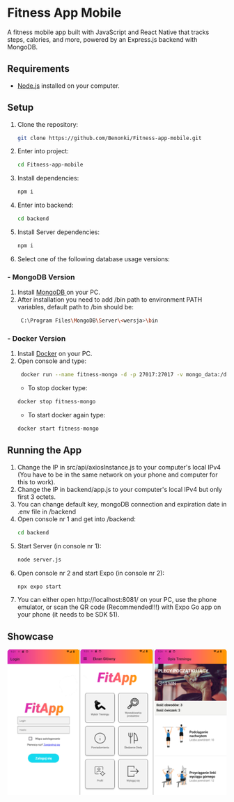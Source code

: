 # Fitness App Mobile

A fitness mobile app built with JavaScript and React Native that tracks steps, calories, and more, powered by an Express.js backend with MongoDB.

## Requirements

- <a href="https://nodejs.org/en" target="_blank">Node.js</a> installed on your computer.

## Setup
1. Clone the repository:
 	```bash
 	git clone https://github.com/Benonki/Fitness-app-mobile.git
 	```
2. Enter into project:
   ```bash
   cd Fitness-app-mobile
    ```
3. Install dependencies:
   ```bash
   npm i
   ```
4. Enter into backend:
	```bash
	cd backend
	 ```
5. Install Server dependencies:
	```bash
	npm i
	```
6. Select one of the following database usage versions:
### - MongoDB Version
1. Install <a href="https://www.mongodb.com/try/download/community" target="_blank"> MongoDB </a>on your PC.
2. After installation you need to add /bin path to environment PATH variables, default path to /bin should be:
   ```bash
    C:\Program Files\MongoDB\Server\<wersja>\bin
    ```

### - Docker Version
1. Install  [Docker](https://www.docker.com/get-started/) on your PC.
2. Open console and type:
   ```bash
    docker run --name fitness-mongo -d -p 27017:27017 -v mongo_data:/data/db mongo:latest
    ```
   - To stop docker type:
   ```bash
   docker stop fitness-mongo
   ```
   - To start docker again type:
   ```bash
   docker start fitness-mongo
   ```
## Running the App
1. Change the IP in src/api/axiosInstance.js to your computer's local IPv4 (You have to be in the same network on your phone and computer for this to work).
2. Change the IP in backend/app.js to your computer's local IPv4 but only first 3 octets.
3. You can change default key, mongoDB connection and expiration date in .env file in /backend
4. Open console nr 1 and get into /backend:
	```bash
	cd backend
    ```
5. Start Server (in console nr 1):
	```bash
	node server.js
    ```
6. Open console nr 2 and start Expo (in console nr 2):
	```bash
	npx expo start
    ```
7. You can either open http://localhost:8081/ on your PC, use the phone emulator, or scan the QR code (Recommended!!!) with Expo Go app on your phone (it needs to be SDK 51).

## Showcase

<div align="center">
  <img src="https://github.com/Benonki/Portfolio/blob/main/StronaGlowna/sc/FitApp.png" alt="Preview of My Project">
</div>

